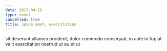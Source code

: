 ```yaml
---
date: 2017-04-19
type: event
cancelled: true
title: ipsum amet, exercitation
---
```

sit deserunt ullamco proident, dolor commodo consequat. in aute in fugiat velit exercitation nostrud ut eu et ut